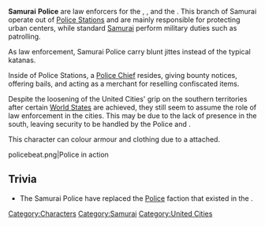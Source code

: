 **Samurai** **Police** are law enforcers for the [](03%20-%20Projects%20&%20Wikis/Kenshi/Kenshi%20Wiki/Kenshi%20Wiki%20Template/United_Cities.md), [](03%20-%20Projects%20&%20Wikis/Kenshi/Kenshi%20Wiki/Kenshi%20Wiki%20Template/Empire_Peasants.md), and the [](03%20-%20Projects%20&%20Wikis/Kenshi/Kenshi%20Wiki/Kenshi%20Wiki%20Template/Free_Traders.md). This branch of Samurai operate out of
[Police Stations](Police_Station.md "wikilink") and are mainly responsible
for protecting urban centers, while standard
[Samurai](Samurai.md "wikilink") perform military duties such as
patrolling.

As law enforcement, Samurai Police carry blunt jittes instead of the
typical katanas.

Inside of Police Stations, a [Police Chief](Police_Chief.md "wikilink")
resides, giving bounty notices, offering bails, and acting as a merchant
for reselling confiscated items.

Despite the loosening of the United Cities' grip on the southern
territories after certain [World States](World_States.md "wikilink") are
achieved, they still seem to assume the role of law enforcement in the
cities. This may be due to the lack of [](03%20-%20Projects%20&%20Wikis/Kenshi/Kenshi%20Wiki/Kenshi%20Wiki%20Template/Rebel_Swordsmen.md) presence in the south, leaving
security to be handled by the Police and [](Tech_Hunter_Gate_Guard.md).

This character can colour armour and clothing due to a [](Colour_Scheme.md) attached.

policebeat.png\|Police in action

## Trivia

- The Samurai Police have replaced the
  [Police](Police_(Alpha).md "wikilink") faction that existed in the [](Old_World.md).

[Category:Characters](Category:Characters "wikilink")
[Category:Samurai](Category:Samurai "wikilink") [Category:United
Cities](Category:United_Cities "wikilink")